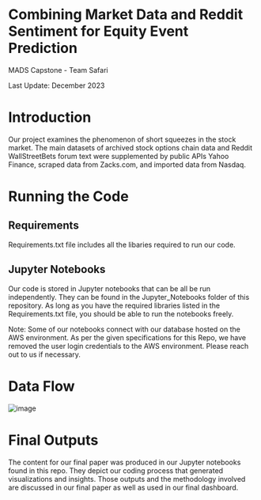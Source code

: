 # Combining Market Data and Reddit Sentiment for Equity Event Prediction 
MADS Capstone - Team Safari

Last Update: December 2023

# Introduction
Our project examines the phenomenon of short squeezes in the stock market.  The main datasets of archived stock options chain data and Reddit WallStreetBets forum text were supplemented by public APIs Yahoo Finance, scraped data from Zacks.com, and imported data from Nasdaq. 

# Running the Code

## Requirements
Requirements.txt file includes all the libaries required to run our code.

## Jupyter Notebooks
Our code is stored in Jupyter notebooks that can be all be run independently.  They can be found in the Jupyter_Notebooks folder of this repository.  As long as you have the required libraries listed in the Requirements.txt file, you should be able to run the notebooks freely.

Note: Some of our notebooks connect with our database hosted on the AWS environment.  As per the given specifications for this Repo, we have removed the user login credentials to the AWS environment.  Please reach out to us if necessary. 

# Data Flow
![image](https://github.com/erickts643/SIADS_Capstone_Group17/assets/127133109/c66b33f2-4f0c-4fe5-a181-82a69d7389c1)

# Final Outputs
The content for our final paper was produced in our Jupyter notebooks found in this repo. They depict our coding process that generated visualizations and insights.  Those outputs and the methodology involved are discussed in our final paper as well as used in our final dashboard.
